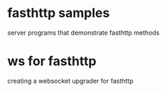 # fasthttp samples

server programs that demonstrate fasthttp methods

# ws for fasthttp

creating a websocket upgrader for fasthttp

